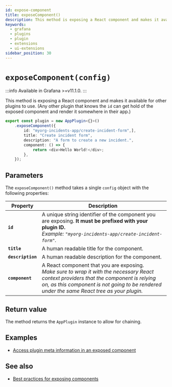 ```yaml
---
id: expose-component
title: exposeComponent()
description: This method is exposing a React component and makes it available for other plugins to use.
keywords:
  - grafana
  - plugins
  - plugin
  - extensions
  - ui-extensions
sidebar_position: 30
---
```


# `exposeComponent(config)`

:::info
Available in Grafana >=v11.1.0.
:::

This method is exposing a React component and makes it available for other plugins to use. (Any other plugin that knows the `id` can get hold of the exposed component and render it somewhere in their app.)

```typescript
export const plugin = new AppPlugin<{}>()
    .exposeComponent({
        id: "myorg-incidents-app/create-incident-form",],
        title: "Create incident form",
        description: "A form to create a new incident.",
        component: () => {
            return <div>Hello World!</div>;
        },
    });
```

## Parameters

The `exposeComponent()` method takes a single `config` object with the following properties:

| Property          | Description                                                                                                                                                                                                                                 |
| ----------------- | ------------------------------------------------------------------------------------------------------------------------------------------------------------------------------------------------------------------------------------------- |
| **`id`**          | A unique string identifier of the component you are exposing. **It must be prefixed with your plugin ID.** <br /> _Example: `"myorg-incidents-app/create-incident-form"`._                                                                  |
| **`title`**       | A human readable title for the component.                                                                                                                                                                                                   |
| **`description`** | A human readable description for the component.                                                                                                                                                                                             |
| **`component`**   | A React component that you are exposing. <br /> _Make sure to wrap it with the necessary React context providers that the component is relying on, as this component is not going to be rendered under the same React tree as your plugin._ |

## Return value

The method returns the `AppPlugin` instance to allow for chaining.

## Examples

- [Access plugin meta information in an exposed component](../../tutorials/ui-extensions/expose-a-component.md#access-plugin-meta-information-in-an-exposed-component)

## See also

- [Best practices for exposing components](../../tutorials/ui-extensions/expose-a-component.md#best-practices)
